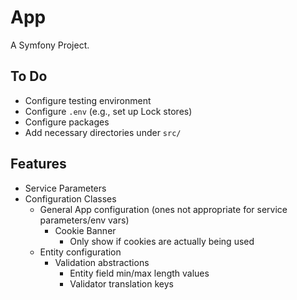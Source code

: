 # App

A Symfony Project.

## To Do

-	Configure testing environment
-	Configure `.env` (e.g., set up Lock stores)
-	Configure packages
-	Add necessary directories under `src/`

## Features

-	Service Parameters
-	Configuration Classes
	-	General App configuration (ones not appropriate for service parameters/env vars)
		-	Cookie Banner
			-	Only show if cookies are actually being used
	-	Entity configuration
		-	Validation abstractions
			-	Entity field  min/max length values
			-	Validator translation keys


